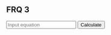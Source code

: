 ## FRQ 3

<input id="input" placeholder="Input equation">
    <button onclick="calculate(getInput())">Calculate</button>

<h2 id="result"></h2>

<script>

function getInput(){
    let equation = document.getElementById("input").value;
    console.log(equation);
    return equation;
}

function calculate(phrase) {
    result = document.getElementById("result");
    fetch('https://samayacsa.tk/api/calculator/' + phrase)
    .then(response => response.json())
    .then(data => {
        console.log(data);
        result.innerHTML = data.result;
    })
}

</script>
